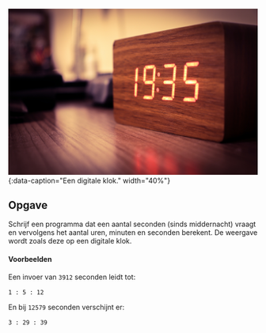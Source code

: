 ![Een digitale klok.](media/clock.jpg "Foto door Lucas Santos op Unsplash."){:data-caption="Een digitale klok." width="40%"}

## Opgave
Schrijf een programma dat een aantal seconden (sinds middernacht) vraagt en vervolgens het aantal uren, minuten en seconden berekent. De weergave wordt zoals deze op een digitale klok.

#### Voorbeelden
Een invoer van `3912` seconden leidt tot:
```
1 : 5 : 12
```

En bij `12579` seconden verschijnt er:

```
3 : 29 : 39
```
